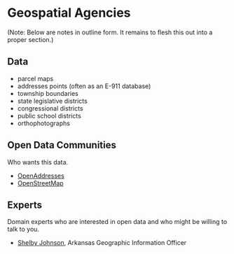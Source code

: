 # Geospatial Agencies

(Note: Below are notes in outline form. It remains to flesh this out into a proper section.)

## Data

* parcel maps
* addresses points (often as an E-911 database)
* township boundaries
* state legislative districts
* congressional districts
* public school districts
* orthophotographs

## Open Data Communities

Who wants this data.

* [OpenAddresses](http://openaddresses.io/)
* [OpenStreetMap](http://openstreetmap.us/)

## Experts

Domain experts who are interested in open data and who might be willing to talk to you.

* [Shelby Johnson](http://www.gis.state.ar.us/Staff/sjohnson.html), Arkansas Geographic Information Officer
